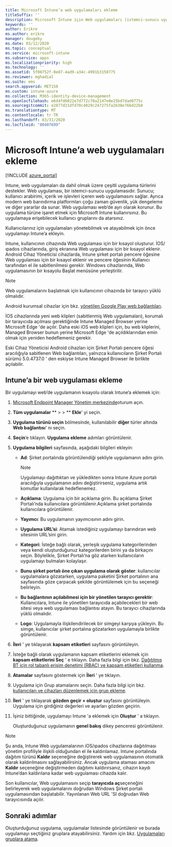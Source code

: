 ```yaml
---
title: Microsoft Intune’a web uygulamaları ekleme
titleSuffix: ''
description: Microsoft Intune için Web uygulamaları (istemci-sunucu uygulamaları) ekleme hakkında bilgi edinin.
keywords: ''
author: Erikre
ms.author: erikre
manager: dougeby
ms.date: 03/12/2020
ms.topic: conceptual
ms.service: microsoft-intune
ms.subservice: apps
ms.localizationpriority: high
ms.technology: ''
ms.assetid: 5f08752f-0e87-4ad9-a34c-4991b3150775
ms.reviewer: mghadial
ms.suite: ems
search.appverid: MET150
ms.custom: intune-azure
ms.collection: M365-identity-device-management
ms.openlocfilehash: e6d4fd6022e7d772c70a2147e0e25bd7dad0775c
ms.sourcegitcommit: e2877d21dfd70c4029c247275fa2b38e76bd22b8
ms.translationtype: MT
ms.contentlocale: tr-TR
ms.lasthandoff: 03/31/2020
ms.locfileid: "80407699"
---
```

# <a name="add-web-apps-to-microsoft-intune"></a>Microsoft Intune’a web uygulamaları ekleme

[!INCLUDE [azure_portal](../includes/azure_portal.md)]

Intune, web uygulamaları da dahil olmak üzere çeşitli uygulama türlerini destekler. Web uygulaması, bir istemci-sunucu uygulamasıdır. Sunucu; kullanıcı arabirimi, içerik ve işlevleri içeren web uygulamasını sağlar. Ayrıca modern web barındırma platformları çoğu zaman güvenlik, yük dengeleme ve diğer yararlar da sunar. Web uygulaması web’de ayrı olarak korunur. Bu uygulama türüne işaret etmek için Microsoft Intune kullanırsınız. Bu uygulamaya erişebilecek kullanıcı gruplarını da atarsınız. 

Kullanıcılarınız için uygulamaları yönetebilmek ve atayabilmek için önce uygulamayı Intune’a ekleyin. 

Intune, kullanıcının cihazında Web uygulaması için bir kısayol oluşturur. İOS/ıpados cihazlarında, giriş ekranına Web uygulaması için bir kısayol eklenir. Android Cihaz Yöneticisi cihazlarda, Intune şirket portalı pencere öğesine Web uygulaması için bir kısayol eklenir ve pencere öğesinin Kullanıcı tarafından el ile sabitlenilmesi gerekir. Windows cihazlarında, Web uygulamasının bir kısayolu Başlat menüsüne yerleştirilir.

> [!Note]
> Web uygulamalarını başlatmak için kullanıcının cihazında bir tarayıcı yüklü olmalıdır. 
> 
> Android kurumsal cihazlar için bkz. [yönetilen Google Play web bağlantıları](apps-add-android-for-work.md#managed-google-play-web-links).
> 
> İOS cihazlarında yeni web klipleri (sabitlenmiş Web uygulamaları), korumalı bir tarayıcıda açılması gerektiğinde Intune Managed Browser yerine Microsoft Edge 'de açılır. Daha eski iOS web klipleri için, bu web kliplerini, Managed Browser bunun yerine Microsoft Edge 'de açıldıklarından emin olmak için yeniden hedeflemeniz gerekir.
>
> Eski Cihaz Yöneticisi Android cihazları için Şirket Portalı pencere öğesi aracılığıyla sabitlenen Web bağlantıları, yalnızca kullanıcıların Şirket Portalı sürümü 5.0.4737.0 ' den eskiyse Intune Managed Browser ile birlikte açılabilir. 

## <a name="add-a-web-app-to-intune"></a>Intune’a bir web uygulaması ekleme
Bir uygulamayı web’de uygulamanın kısayolu olarak Intune’a eklemek için:

1. [Microsoft Endpoint Manager Yönetim merkezinde](https://go.microsoft.com/fwlink/?linkid=2109431)oturum açın.
2. **Tüm uygulamalar** ** >  > ** **Ekle**' yi seçin.
3. **Uygulama türünü seçin** bölmesinde, kullanılabilir **diğer** türler altında **Web bağlantısı**' nı seçin.
4. **Seçin**’e tıklayın. **Uygulama ekleme** adımları görüntülenir.
5. **Uygulama bilgileri** sayfasında, aşağıdaki bilgileri ekleyin:
    - **Ad**: Şirket portalında görüntülendiği şekliyle uygulamanın adını girin. 

        > [!NOTE]
        > Uygulamayı dağıttıktan ve yükledikten sonra Intune Azure portalı aracılığıyla uygulamanın adını değiştirirseniz, uygulama artık komutlar kullanılarak hedeflenemez.

    - **Açıklama**: Uygulama için bir açıklama girin. Bu açıklama Şirket Portalı’nda kullanıcılara görüntülenir.Açıklama şirket portalında kullanıcılara görüntülenir.
    - **Yayımcı**: Bu uygulamanın yayımcısının adını girin.
    - **Uygulama URL’si**: Atamak istediğiniz uygulamayı barındıran web sitesinin URL’sini girin.
    - **Kategori**: İsteğe bağlı olarak, yerleşik uygulama kategorilerinden veya kendi oluşturduğunuz kategorilerden birini ya da birkaçını seçin. Böylelikle, Şirket Portalı’na göz atarken kullanıcıların uygulamayı bulmaları kolaylaşır.
    - **Bunu şirket portalı öne çıkan uygulama olarak göster**: kullanıcılar uygulamalara gözatarken, uygulama paketini Şirket portalının ana sayfasında göze çarpacak şekilde görüntülemek için bu seçeneği belirleyin.
    - **Bu bağlantının açılabilmesi için bir yönetilen tarayıcı gerektir**: Kullanıcılara, Intune ile yönetilen tarayıcıda açabilecekleri bir web sitesi veya web uygulaması bağlantısı atayın. Bu tarayıcı cihazlarında yüklü olmalıdır.
    - **Logo**: Uygulamayla ilişkilendirilecek bir simgeyi karşıya yükleyin. Bu simge, kullanıcılar şirket portalına gözatarken uygulamayla birlikte görüntülenir.
6. **İleri** ' ye tıklayarak **kapsam etiketleri** sayfasını görüntüleyin.
7. İsteğe bağlı olarak uygulamanın kapsam etiketlerini eklemek için **kapsam etiketlerini Seç** ' e tıklayın. Daha fazla bilgi için bkz. [Dağıtılmış BT için rol tabanlı erişim denetimi (RBAC) ve kapsam etiketleri kullanma](../fundamentals/scope-tags.md).
8. **Atamalar** sayfasını göstermek için **İleri** ' ye tıklayın.
9. Uygulama için Grup atamalarını seçin. Daha fazla bilgi için bkz. [kullanıcıları ve cihazları düzenlemek için grup ekleme](../fundamentals/groups-add.md). 
10. **İleri** ' ye tıklayarak **gözden geçir + oluştur** sayfasını görüntüleyin. Uygulama için girdiğiniz değerleri ve ayarları gözden geçirin.
11. İşiniz bittiğinde, uygulamayı Intune 'a eklemek için **Oluştur** ' a tıklayın.

    Oluşturduğunuz uygulamanın **genel bakış** dikey penceresi görüntülenir.

> [!Note]
> Şu anda, Intune Web uygulamalarının iOS/ıpados cihazlarına dağıtılması yönetim profiliyle ilişkili olduğundan el ile kaldırılamaz. Intune portalında dağıtım türünü **Kaldır** seçeneğine değiştirerek web uygulamasının otomatik olarak kaldırılmasını sağlayabilirsiniz. Ancak uygulama ataması amacını **Kaldır** seçeneğine değiştirmeden dağıtımı kaldırırsanız, cihazın kaydı Intune’dan kaldırılana kadar web uygulaması cihazda kalır.

Son kullanıcılar, Web uygulamasını seçip **tarayıcıda aç**seçeneğini belirleyerek web uygulamalarını doğrudan Windows Şirket portalı uygulamasından başlatabilir. Yayınlanan Web URL 'SI doğrudan Web tarayıcısında açılır. 

## <a name="next-steps"></a>Sonraki adımlar

Oluşturduğunuz uygulama, uygulamalar listesinde görüntülenir ve burada uygulamayı seçtiğiniz gruplara atayabilirsiniz. Yardım için bkz. [Uygulamaları gruplara atama](apps-deploy.md). 
